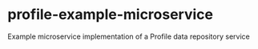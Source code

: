 # profile-example-microservice
Example microservice implementation of a Profile data repository service
